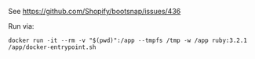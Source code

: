 See <https://github.com/Shopify/bootsnap/issues/436>

Run via:

```terminal
docker run -it --rm -v "$(pwd)":/app --tmpfs /tmp -w /app ruby:3.2.1 /app/docker-entrypoint.sh
```
